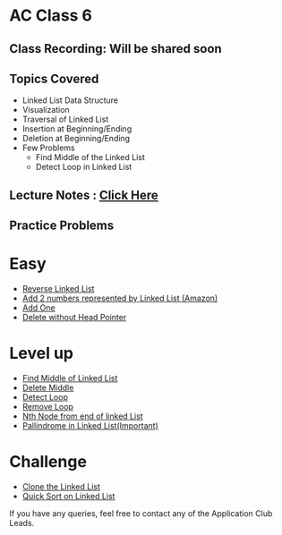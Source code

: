 # AC Class 6

## Class Recording: Will be shared soon

## Topics Covered

- Linked List Data Structure
- Visualization
- Traversal of Linked List
- Insertion at Beginning/Ending
- Deletion at Beginning/Ending
- Few Problems
    - Find Middle of the Linked List
    - Detect Loop in Linked List

## Lecture Notes : [Click Here](NOTES.md)

## Practice Problems
# Easy
- [Reverse Linked List](https://leetcode.com/problems/reverse-linked-list)
- [Add 2 numbers represented by Linked List (Amazon)](https://leetcode.com/problems/add-two-numbers/)
- [Add One](https://www.geeksforgeeks.org/add-1-number-represented-linked-list/)
- [Delete without Head Pointer](https://leetcode.com/problems/delete-node-in-a-linked-list/)

# Level up

- [Find Middle of Linked List](https://leetcode.com/problems/middle-of-the-linked-list/)
- [Delete Middle](https://practice.geeksforgeeks.org/problems/delete-middle-of-linked-list/1)
- [Detect Loop](https://practice.geeksforgeeks.org/problems/detect-loop-in-linked-list/1)
- [Remove Loop](https://practice.geeksforgeeks.org/problems/remove-loop-in-linked-list/1)
- [Nth Node from end of linked List](https://practice.geeksforgeeks.org/problems/nth-node-from-end-of-linked-list/1)
- [Pallindrome in Linked List(Important)](https://www.geeksforgeeks.org/function-to-check-if-a-singly-linked-list-is-palindrome/)

# Challenge

- [Clone the Linked List](https://leetcode.com/problems/copy-list-with-random-pointer/)
- [Quick Sort on Linked List](https://practice.geeksforgeeks.org/problems/quick-sort-on-linked-list/1)





If you have any queries, feel free to contact any of the Application Club Leads.
